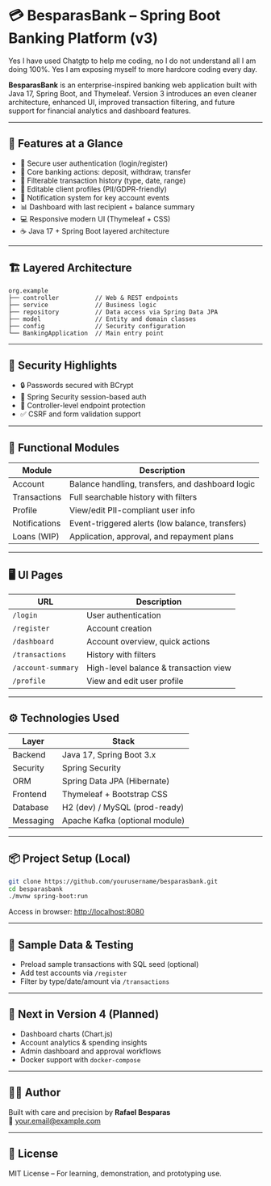

# 💳 BesparasBank – Spring Boot Banking Platform (v3)

Yes I have used Chatgtp to help me coding, no I do not understand all I am doing 100%. Yes I am exposing myself to more hardcore coding every day.

**BesparasBank** is an enterprise-inspired banking web application built with Java 17, Spring Boot, and Thymeleaf. Version 3 introduces an even cleaner architecture, enhanced UI, improved transaction filtering, and future support for financial analytics and dashboard features.

---

## 🚀 Features at a Glance

- 🔐 Secure user authentication (login/register)
- 🏦 Core banking actions: deposit, withdraw, transfer
- 📜 Filterable transaction history (type, date, range)
- 👤 Editable client profiles (PII/GDPR-friendly)
- 🔔 Notification system for key account events
- 📊 Dashboard with last recipient + balance summary
- 💻 Responsive modern UI (Thymeleaf + CSS)
- ☕ Java 17 + Spring Boot layered architecture

---

## 🏗️ Layered Architecture

```
org.example
├── controller          // Web & REST endpoints
├── service             // Business logic
├── repository          // Data access via Spring Data JPA
├── model               // Entity and domain classes
├── config              // Security configuration
└── BankingApplication  // Main entry point
```

---

## 🔑 Security Highlights

- 🔒 Passwords secured with BCrypt
- 🧩 Spring Security session-based auth
- 🔐 Controller-level endpoint protection
- ✅ CSRF and form validation support

---

## 💼 Functional Modules

| Module         | Description                                       |
|----------------|---------------------------------------------------|
| Account        | Balance handling, transfers, and dashboard logic  |
| Transactions   | Full searchable history with filters              |
| Profile        | View/edit PII-compliant user info                 |
| Notifications  | Event-triggered alerts (low balance, transfers)   |
| Loans (WIP)    | Application, approval, and repayment plans        |

---

## 🖥️ UI Pages

| URL               | Description                            |
|-------------------|----------------------------------------|
| `/login`          | User authentication                    |
| `/register`       | Account creation                       |
| `/dashboard`      | Account overview, quick actions        |
| `/transactions`   | History with filters                   |
| `/account-summary`| High-level balance & transaction view  |
| `/profile`        | View and edit user profile             |

---

## ⚙️ Technologies Used

| Layer     | Stack                             |
|-----------|-----------------------------------|
| Backend   | Java 17, Spring Boot 3.x          |
| Security  | Spring Security                   |
| ORM       | Spring Data JPA (Hibernate)       |
| Frontend  | Thymeleaf + Bootstrap CSS         |
| Database  | H2 (dev) / MySQL (prod-ready)     |
| Messaging | Apache Kafka (optional module)    |

---

## 📦 Project Setup (Local)

```bash
git clone https://github.com/yourusername/besparasbank.git
cd besparasbank
./mvnw spring-boot:run
```

Access in browser: [http://localhost:8080](http://localhost:8080)

---

## 📁 Sample Data & Testing

- Preload sample transactions with SQL seed (optional)
- Add test accounts via `/register`
- Filter by type/date/amount via `/transactions`

---

## 🧠 Next in Version 4 (Planned)

- Dashboard charts (Chart.js)
- Account analytics & spending insights
- Admin dashboard and approval workflows
- Docker support with `docker-compose`

---

## 👨‍💻 Author

Built with care and precision by **Rafael Besparas**  
📧 [your.email@example.com](mailto:your.email@example.com)

---

## 📄 License

MIT License – For learning, demonstration, and prototyping use.

